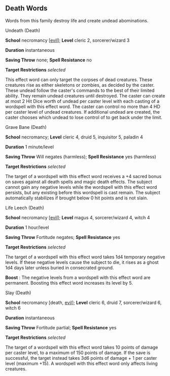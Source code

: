 ## Death Words

Words from this family destroy life and create undead abominations.

Undeath (Death)

**School** necromancy [[evil](/pathfinderRPG/prd/monsters/creatureTypes.html#_evil-subtype)]; **Level** cleric 2, sorcerer/wizard 3

**Duration** instantaneous

**Saving Throw** none; **Spell Resistance** no

**Target Restrictions** _selected_

This effect word can only target the corpses of dead creatures. These creatures rise as either skeletons or zombies, as decided by the caster. These undead follow the caster's commands to the best of their limited ability. They remain undead creatures until destroyed. The caster can create at most 2 Hit Dice worth of undead per caster level with each casting of a wordspell with this effect word. The caster can control no more than 4 HD per caster level of undead creatures. If additional undead are created, the caster chooses which undead to lose control of to get back under the limit.

Grave Bane (Death)

**School** necromancy; **Level** cleric 4, druid 5, inquisitor 5, paladin 4

**Duration** 1 minute/level

**Saving Throw** Will negates (harmless); **Spell Resistance** yes (harmless)

**Target Restrictions** _selected_

The target of a wordspell with this effect word receives a +4 sacred bonus on saves against all death spells and magic death effects. The subject cannot gain any negative levels while the wordspell with this effect word persists, but any existing before this wordspell is cast remain. The subject automatically stabilizes if brought below 0 hit points and is not slain.

Life Leech (Death)

**School** necromancy [[evil](/pathfinderRPG/prd/monsters/creatureTypes.html#_evil-subtype)]; **Level** magus 4, sorcerer/wizard 4, witch 4

**Duration** 1 hour/level

**Saving Throw** Fortitude negates; **Spell Resistance** yes

**Target Restrictions** _selected_

The target of a wordspell with this effect word takes 1d4 temporary negative levels. If these negative levels cause the subject to die, it rises as a ghost 1d4 days later unless buried in consecrated ground.

**Boost** : The negative levels from a wordspell with this effect word are permanent. Boosting this effect word increases its level by 5.

Slay (Death)

**School** necromancy [death, [evil](/pathfinderRPG/prd/monsters/creatureTypes.html#_evil-subtype)]; **Level** cleric 6, druid 7, sorcerer/wizard 6, witch 6

**Duration** instantaneous

**Saving Throw** Fortitude partial; **Spell Resistance** yes

**Target Restrictions** _selected_

The target of a wordspell with this effect word takes 10 points of damage per caster level, to a maximum of 150 points of damage. If the save is successful, the target instead takes 3d6 points of damage + 1 per caster level (maximum +15). A wordspell with this effect word only affects living creatures.

